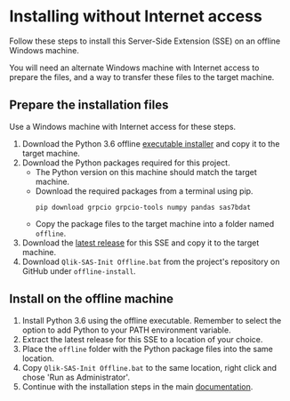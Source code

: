 # Installing without Internet access

Follow these steps to install this Server-Side Extension (SSE) on an offline Windows machine.

You will need an alternate Windows machine with Internet access to prepare the files, and a way to transfer these files to the target machine.

## Prepare the installation files
Use a Windows machine with Internet access for these steps.

1. Download the Python 3.6 offline [executable installer](https://www.python.org/ftp/python/3.6.7/python-3.6.7-amd64.exe) and copy it to the target machine.
2. Download the Python packages required for this project.
    - The Python version on this machine should match the target machine.
    - Download the required packages from a terminal using pip.
        ```
        pip download grpcio grpcio-tools numpy pandas sas7bdat
        ```
    - Copy the package files to the target machine into a folder named `offline`.
3. Download the [latest release](https://github.com/nabeel-oz/qlik-sas-reader/releases) for this SSE and copy it to the target machine.
4. Download `Qlik-SAS-Init Offline.bat` from the project's repository on GitHub under `offline-install`. 

## Install on the offline machine
1. Install Python 3.6 using the offline executable. Remember to select the option to add Python to your PATH environment variable.
2. Extract the latest release for this SSE to a location of your choice. 
3. Place the `offline` folder with the Python package files into the same location.
4. Copy `Qlik-SAS-Init Offline.bat` to the same location, right click and chose 'Run as Administrator'. 
5. Continue with the installation steps in the main [documentation](../README.md#installation).